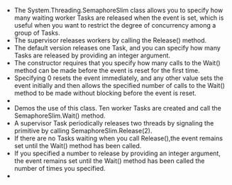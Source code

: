

- The System.Threading.SemaphoreSlim class allows you to specify how many waiting worker Tasks are released when the event is set, which is useful when you want to restrict the degree of concurrency among a group of Tasks. 
- The supervisor releases workers by calling the Release() method. 
- The default version releases one Task, and you can specify how many Tasks are released by providing an integer argument. 
- The constructor requires that you specify how many calls to the Wait() method can be made before the event is reset for the first time. 
- Specifying 0 resets the event immediately, and any other value sets the event initially and then allows the specified number of calls to the Wait() method to be made without blocking before the event is reset.
- 
- Demos the use of this class. Ten worker Tasks are created and call the SemaphoreSlim.Wait() method. 
- A supervisor Task periodically releases two threads by signaling the primitive by calling SemaphoreSlim.Release(2).
- If there are no Tasks waiting when you call Release(),the event remains set until the Wait() method has been called. 
- If you specified a number to release by providing an integer argument, the event remains set until the Wait() method has been called the number of times you specified.
- 